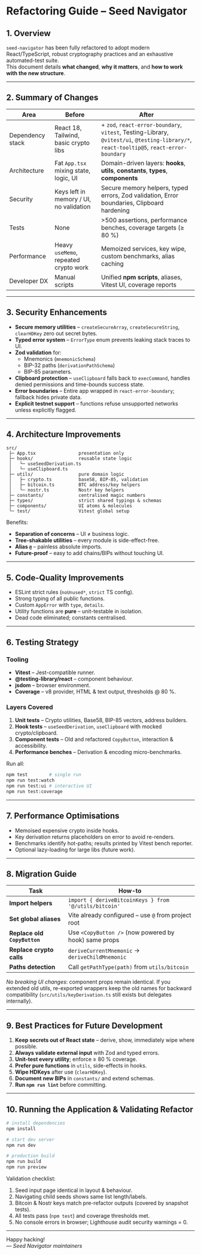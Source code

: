 # Refactoring Guide – Seed Navigator

## 1. Overview

`seed-navigator` has been fully refactored to adopt modern React/TypeScript, robust cryptography practices and an exhaustive automated-test suite.  
This document details **what changed**, **why it matters**, and **how to work with the new structure**.

---

## 2. Summary of Changes

| Area | Before | After |
| ---- | ------ | ----- |
| Dependency stack | React 18, Tailwind, basic crypto libs | + `zod`, `react-error-boundary`, `vitest`, Testing-Library, `@vitest/ui`, `@testing-library/*`, `react-tooltip@5`, `react-error-boundary` |
| Architecture | Fat `App.tsx` mixing state, logic, UI | Domain-driven layers: **hooks**, **utils**, **constants**, **types**, **components** |
| Security | Keys left in memory / UI, no validation | Secure memory helpers, typed errors, Zod validation, Error boundaries, Clipboard hardening |
| Tests | None | >500 assertions, performance benches, coverage targets (≥ 80 %) |
| Performance | Heavy `useMemo`, repeated crypto work | Memoized services, key wipe, custom benchmarks, alias caching |
| Developer DX | Manual scripts | Unified **npm scripts**, aliases, Vitest UI, coverage reports |

---

## 3. Security Enhancements

* **Secure memory utilities** – `createSecureArray`, `createSecureString`, `clearHDKey` zero out secret bytes.
* **Typed error system** – `ErrorType` enum prevents leaking stack traces to UI.
* **Zod validation** for:
  * Mnemonics (`mnemonicSchema`)
  * BIP-32 paths (`derivationPathSchema`)
  * BIP-85 parameters.
* **Clipboard protection** – `useClipboard` falls back to `execCommand`, handles denied permissions and time-bounds success state.
* **Error boundaries** – Entire app wrapped in `react-error-boundary`; fallback hides private data.
* **Explicit testnet support** – functions refuse unsupported networks unless explicitly flagged.

---

## 4. Architecture Improvements

```
src/
 ├─ App.tsx                presentation only
 ├─ hooks/                 reusable state logic
 │   └─ useSeedDerivation.ts
 │   └─ useClipboard.ts
 ├─ utils/                 pure domain logic
 │   ├─ crypto.ts          base58, BIP-85, validation
 │   ├─ bitcoin.ts         BTC address/key helpers
 │   └─ nostr.ts           Nostr key helpers
 ├─ constants/             centralised magic numbers
 ├─ types/                 strict shared typings & schemas
 ├─ components/            UI atoms & molecules
 └─ test/                  Vitest global setup
```

Benefits:

* **Separation of concerns** – UI ≠ business logic.
* **Tree-shakable utilities** – every module is side-effect-free.
* **Alias `@`** – painless absolute imports.
* **Future-proof** – easy to add chains/BIPs without touching UI.

---

## 5. Code-Quality Improvements

* ESLint strict rules (`noUnused*`, `strict` TS config).
* Strong typing of all public functions.
* Custom `AppError` with `type`, `details`.
* Utility functions are **pure** – unit-testable in isolation.
* Dead code eliminated; constants centralised.

---

## 6. Testing Strategy

### Tooling
* **Vitest** – Jest-compatible runner.
* **@testing-library/react** – component behaviour.
* **jsdom** – browser environment.
* **Coverage** – v8 provider, HTML & text output, thresholds @ 80 %.

### Layers Covered
1. **Unit tests** – Crypto utilities, Base58, BIP-85 vectors, address builders.
2. **Hook tests** – `useSeedDerivation`, `useClipboard` with mocked crypto/clipboard.
3. **Component tests** – Old and refactored `CopyButton`, interaction & accessibility.
4. **Performance benches** – Derivation & encoding micro-benchmarks.

Run all:  
```bash
npm test        # single run
npm run test:watch
npm run test:ui # interactive UI
npm run test:coverage
```

---

## 7. Performance Optimisations

* Memoised expensive crypto inside hooks.
* Key derivation returns placeholders on error to avoid re-renders.
* Benchmarks identify hot-paths; results printed by Vitest bench reporter.
* Optional lazy-loading for large libs (future work).

---

## 8. Migration Guide

| Task | How-to |
|------|--------|
| **Import helpers** | `import { deriveBitcoinKeys } from '@/utils/bitcoin'` |
| **Set global aliases** | Vite already configured – use `@` from project root |
| **Replace old `CopyButton`** | Use `<CopyButton />` (now powered by hook) same props |
| **Replace crypto calls** | `deriveCurrentMnemonic` → `deriveChildMnemonic` |
| **Paths detection** | Call `getPathType(path)` from `utils/bitcoin` |

_No breaking UI changes_: component props remain identical. If you extended old utils, re-exported wrappers keep the old names for backward compatibility (`src/utils/keyDerivation.ts` still exists but delegates internally).

---

## 9. Best Practices for Future Development

1. **Keep secrets out of React state** – derive, show, immediately wipe where possible.
2. **Always validate external input** with Zod and typed errors.
3. **Unit-test every utility**; enforce ≥ 80 % coverage.
4. **Prefer pure functions** in `utils`, side-effects in hooks.
5. **Wipe HDKeys** after use (`clearHDKey`).
6. **Document new BIPs** in `constants/` and extend schemas.
7. **Run `npm run lint`** before committing.

---

## 10. Running the Application & Validating Refactor

```bash
# install dependencies
npm install

# start dev server
npm run dev

# production build
npm run build
npm run preview
```

Validation checklist:

1. Seed input page identical in layout & behaviour.
2. Navigating child seeds shows same list length/labels.
3. Bitcoin & Nostr keys match pre-refactor outputs (covered by snapshot tests).
4. All tests pass (`npm test`) and coverage thresholds met.
5. No console errors in browser; Lighthouse audit security warnings = 0.

---

Happy hacking!  
*— Seed Navigator maintainers*  
